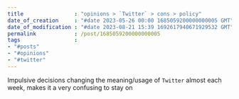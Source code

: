 ```yaml
---
title                : "opinions > `Twitter` > cons > policy"
date_of_creation     : "#date 2023-05-26 00:00 1685059200000000005 GMT"
date_of_modification : "#date 2023-08-21 15:39 1692617940671929532 GMT"
permalink            : /post/1685059200000000005
tags                 : 
- "#posts"
- "#opinions"
- "#twitter"
---
```



Impulsive decisions changing the meaning/usage of `Twitter` almost each week, makes it a very confusing to stay on
